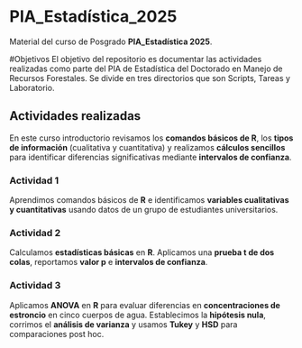 # PIA_Estadística_2025
Material del curso de Posgrado **PIA_Estadística 2025**.

#Objetivos
El objetivo del repositorio es documentar las actividades realizadas como parte del PIA de Estadística del Doctorado en Manejo de Recursos Forestales. Se divide en tres directorios que son Scripts, Tareas y Laboratorio.  

## Actividades realizadas
En este curso introductorio revisamos los **comandos básicos de R**, los **tipos de información** (cualitativa y cuantitativa) y realizamos **cálculos sencillos** para identificar diferencias significativas mediante **intervalos de confianza**.

### Actividad 1
Aprendimos comandos básicos de **R** e identificamos **variables cualitativas y cuantitativas** usando datos de un grupo de estudiantes universitarios.

### Actividad 2
Calculamos **estadísticas básicas** en **R**. Aplicamos una **prueba t de dos colas**, reportamos **valor p** e **intervalos de confianza**.

### Actividad 3
Aplicamos **ANOVA** en **R** para evaluar diferencias en **concentraciones de estroncio** en cinco cuerpos de agua. Establecimos la **hipótesis nula**, corrimos el **análisis de varianza** y usamos **Tukey** y **HSD** para comparaciones post hoc.


